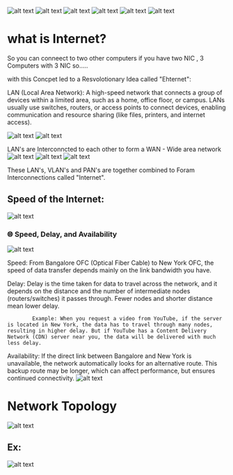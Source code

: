 
![alt text](image.png)
![alt text](image-5.png)
![alt text](image-1.png)
![alt text](image-2.png)
![alt text](image-3.png)
![alt text](image-4.png)


# what is Internet? 
So you can conneect to two other computers if you have two NIC , 3 Computers with 3 NIC so.....


with this Concpet led to a Resvolotionary Idea called "Ehternet":

LAN (Local Area Network): A high-speed network that connects a group of devices within a limited area, such as a home, office floor, or campus. LANs usually use switches, routers, or access points to connect devices, enabling communication and resource sharing (like files, printers, and internet access).

![alt text](image-6.png)
![alt text](image-7.png)



LAN's are Interconncted to each other to form a WAN - Wide area network 
![alt text](image-8.png)
![alt text](image-9.png)
![alt text](image-11.png)


These LAN's, VLAN's and PAN's are together combined to Foram Interconnections called "Internet".


## Speed of the Internet: 

![alt text](image-12.png)


### 🌐 Speed, Delay, and Availability

![alt text](<iScreen Shoter - Google Chrome - 250830162111.jpg>)


Speed:
        From Bangalore OFC (Optical Fiber Cable) to New York OFC, the speed of data transfer depends mainly on the link bandwidth you have.

Delay:
        Delay is the time taken for data to travel across the network, and it depends on the distance and the number of intermediate nodes (routers/switches) it passes through. Fewer nodes and shorter distance mean lower delay.

            Example: When you request a video from YouTube, if the server is located in New York, the data has to travel through many nodes, resulting in higher delay. But if YouTube has a Content Delivery Network (CDN) server near you, the data will be delivered with much less delay.


Availability:
            If the direct link between Bangalore and New York is unavailable, the network automatically looks for an alternative route. This backup route may be longer, which can affect performance, but ensures continued connectivity.
![alt text](image-14.png)






# Network Topology
![alt text](image-15.png)
## Ex: 
![alt text](image-16.png)
